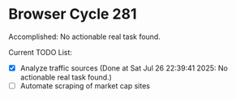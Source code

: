 # Browser Cycle 281

Accomplished: No actionable real task found.

Current TODO List:

- [x] Analyze traffic sources  (Done at Sat Jul 26 22:39:41 2025: No actionable real task found.)
- [ ] Automate scraping of market cap sites